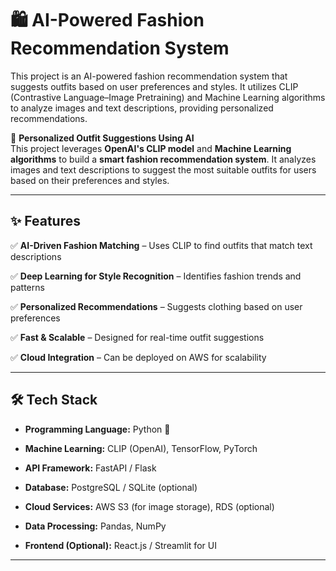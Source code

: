 # 🛍️ AI-Powered Fashion Recommendation System  
This project is an AI-powered fashion recommendation system that suggests outfits based on user preferences and styles. It utilizes CLIP (Contrastive Language–Image Pretraining) and Machine Learning algorithms to analyze images and text descriptions, providing personalized recommendations.




🚀 **Personalized Outfit Suggestions Using AI**  
This project leverages **OpenAI's CLIP model** and **Machine Learning algorithms** to build a **smart fashion recommendation system**. It analyzes images and text descriptions to suggest the most suitable outfits for users based on their preferences and styles.  

---

## ✨ **Features**  

✅ **AI-Driven Fashion Matching** – Uses CLIP to find outfits that match text descriptions 

✅ **Deep Learning for Style Recognition** – Identifies fashion trends and patterns  

✅ **Personalized Recommendations** – Suggests clothing based on user preferences  

✅ **Fast & Scalable** – Designed for real-time outfit suggestions  

✅ **Cloud Integration** – Can be deployed on AWS for scalability  

---

## 🛠️ **Tech Stack**  

- **Programming Language:** Python 🐍  

- **Machine Learning:** CLIP (OpenAI), TensorFlow, PyTorch  

- **API Framework:** FastAPI / Flask  

- **Database:** PostgreSQL / SQLite (optional)  

- **Cloud Services:** AWS S3 (for image storage), RDS (optional)  

- **Data Processing:** Pandas, NumPy  

- **Frontend (Optional):** React.js / Streamlit for UI  

---

